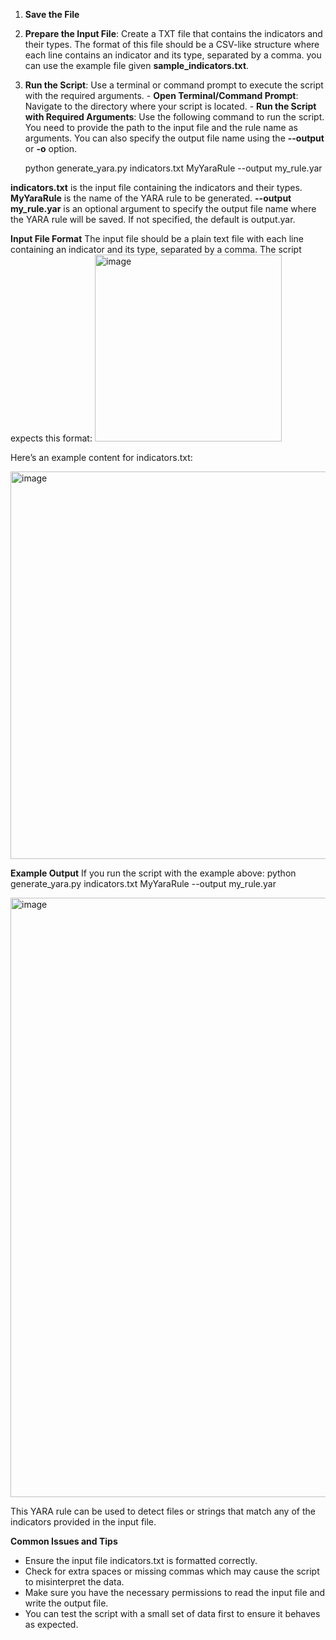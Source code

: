 1. **Save the File**
2. **Prepare the Input File**: Create a TXT file that contains the indicators and their types. The format of this file should be a CSV-like structure where each line contains an indicator and its type, separated by a comma. you can use the example file given **sample_indicators.txt**.
3. **Run the Script**: Use a terminal or command prompt to execute the script with the required arguments.
       - **Open Terminal/Command Prompt**: Navigate to the directory where your script is located.
       - **Run the Script with Required Arguments**: Use the following command to run the script. You need to provide the path to the input file and the rule name as arguments. You can also specify the output file name using the **--output** or **-o** option.

     python generate_yara.py indicators.txt MyYaraRule --output my_rule.yar

**indicators.txt** is the input file containing the indicators and their types.
**MyYaraRule** is the name of the YARA rule to be generated.
**--output my_rule.yar** is an optional argument to specify the output file name where the YARA rule will be saved. If not specified, the default is output.yar.


**Input File Format**
The input file should be a plain text file with each line containing an indicator and its type, separated by a comma. The script expects this format:
<img width="299" alt="image" src="https://github.com/fialhafizh/yara_gen/assets/172367792/eba1dcc8-dfb9-42b0-bf6f-34e5858eefae">





Here’s an example content for indicators.txt:

<img width="620" alt="image" src="https://github.com/fialhafizh/yara_gen/assets/172367792/475e656f-8117-4332-8340-188525b34bad">


**Example Output**
If you run the script with the example above:
python generate_yara.py indicators.txt MyYaraRule --output my_rule.yar

<img width="959" alt="image" src="https://github.com/fialhafizh/yara_gen/assets/172367792/8ed38cbd-5006-43fd-a520-e6f98b15c6e7">


This YARA rule can be used to detect files or strings that match any of the indicators provided in the input file.

**Common Issues and Tips**
- Ensure the input file indicators.txt is formatted correctly.
- Check for extra spaces or missing commas which may cause the script to misinterpret the data.
- Make sure you have the necessary permissions to read the input file and write the output file.
- You can test the script with a small set of data first to ensure it behaves as expected.
